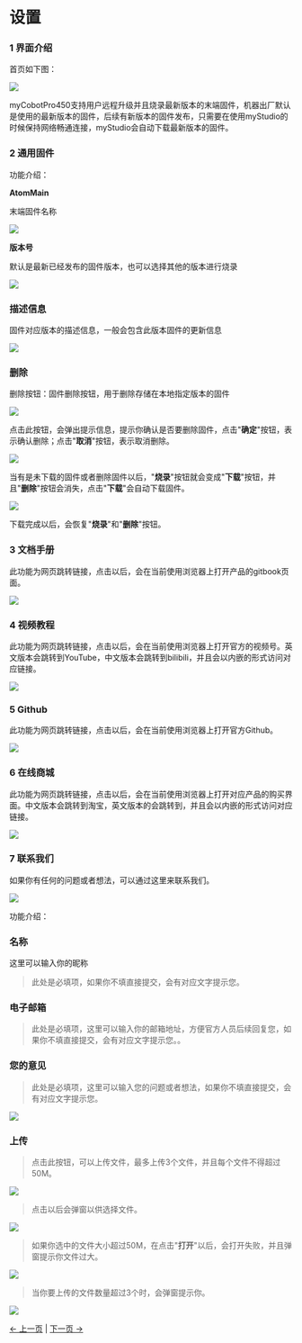 # 设置
### 1 界面介绍

首页如下图：

<img src="../../../../resources/3-FunctionsAndApplications/5.myBlockly/other/firmware-home.png" />

myCobotPro450支持用户远程升级并且烧录最新版本的末端固件，机器出厂默认是使用的最新版本的固件，后续有新版本的固件发布，只需要在使用myStudio的时候保持网络畅通连接，myStudio会自动下载最新版本的固件。

### 2 通用固件

功能介绍：

**AtomMain**

末端固件名称

<img src="../../../../resources/3-FunctionsAndApplications/5.myBlockly/other/firmware-home-1.png" />

**版本号**

默认是最新已经发布的固件版本，也可以选择其他的版本进行烧录

<img src="../../../../resources/3-FunctionsAndApplications/5.myBlockly/other/firmware-home-2.png" />

### 描述信息

固件对应版本的描述信息，一般会包含此版本固件的更新信息

<img src="../../../../resources/3-FunctionsAndApplications/5.myBlockly/other/firmware-home-3.png" />

### **删除**

删除按钮：固件删除按钮，用于删除存储在本地指定版本的固件

<img src="../../../../resources/3-FunctionsAndApplications/5.myBlockly/other/firmware-home-4.png" />

点击此按钮，会弹出提示信息，提示你确认是否要删除固件，点击"**确定**"按钮，表示确认删除；点击"**取消**"按钮，表示取消删除。

<img src="../../../../resources/3-FunctionsAndApplications/5.myBlockly/other/firmware-home-5.png" />

当有是未下载的固件或者删除固件以后，"**烧录**"按钮就会变成"**下载**"按钮，并且"**删除**"按钮会消失，点击"**下载**"会自动下载固件。

<img src="../../../../resources/3-FunctionsAndApplications/5.myBlockly/other/firmware-home-6.png" />

下载完成以后，会恢复"**烧录**"和"**删除**"按钮。

### 3 文档手册

此功能为网页跳转链接，点击以后，会在当前使用浏览器上打开产品的gitbook页面。

<img src="../../../../resources/3-FunctionsAndApplications/5.myBlockly/other/firmware-gitbook.png" />

### 4 视频教程

此功能为网页跳转链接，点击以后，会在当前使用浏览器上打开官方的视频号。英文版本会跳转到YouTube，中文版本会跳转到bilibili，并且会以内嵌的形式访问对应链接。

<img src="../../../../resources/3-FunctionsAndApplications/5.myBlockly/other/firmware-video.png" />

### 5 Github

此功能为网页跳转链接，点击以后，会在当前使用浏览器上打开官方Github。

<img src="../../../../resources/3-FunctionsAndApplications/5.myBlockly/other/firmware-github.png" />


### 6 在线商城

此功能为网页跳转链接，点击以后，会在当前使用浏览器上打开对应产品的购买界面。中文版本会跳转到淘宝，英文版本的会跳转到，并且会以内嵌的形式访问对应链接。

<img src="../../../../resources/3-FunctionsAndApplications/5.myBlockly/other/firmware-shop.png" />

### 7 联系我们

如果你有任何的问题或者想法，可以通过这里来联系我们。

<img src="../../../../resources/3-FunctionsAndApplications/5.myBlockly/other/firmware-email.png" />

功能介绍：

### 名称

这里可以输入你的昵称

> 此处是必填项，如果你不填直接提交，会有对应文字提示您。

### 电子邮箱

> 此处是必填项，这里可以输入你的邮箱地址，方便官方人员后续回复您，如果你不填直接提交，会有对应文字提示您。。

### 您的意见

> 此处是必填项，这里可以输入您的问题或者想法，如果你不填直接提交，会有对应文字提示您。

<img src="../../../../resources/3-FunctionsAndApplications/5.myBlockly/other/firmware-email-email.png" />

### 上传

> 点击此按钮，可以上传文件，最多上传3个文件，并且每个文件不得超过50M。

<img src="../../../../resources/3-FunctionsAndApplications/5.myBlockly/other/firmware-email-file2.png" />

> 点击以后会弹窗以供选择文件。

<img src="../../../../resources/3-FunctionsAndApplications/5.myBlockly/other/firmware-email-file1.png" />

> 如果你选中的文件大小超过50M，在点击"**打开**"以后，会打开失败，并且弹窗提示你文件过大。

<img src="../../../../resources/3-FunctionsAndApplications/5.myBlockly/other/firmware-email-file3.png" />

> 当你要上传的文件数量超过3个时，会弹窗提示你。

<img src="../../../../resources/3-FunctionsAndApplications/5.myBlockly/other/firmware-email-file.png" />

[← 上一页](../5.1.6-quickmove/5.1.6.1-quickmovefirstuse.md) | [下一页 →](../5.1.8-setting/5.1.8.1-setting_main.md)